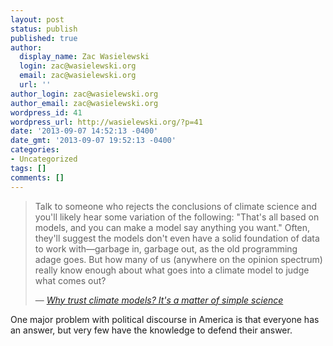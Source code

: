 ```yaml
---
layout: post
status: publish
published: true
author:
  display_name: Zac Wasielewski
  login: zac@wasielewski.org
  email: zac@wasielewski.org
  url: ''
author_login: zac@wasielewski.org
author_email: zac@wasielewski.org
wordpress_id: 41
wordpress_url: http://wasielewski.org/?p=41
date: '2013-09-07 14:52:13 -0400'
date_gmt: '2013-09-07 19:52:13 -0400'
categories:
- Uncategorized
tags: []
comments: []
---
```


> Talk to someone who rejects the conclusions of climate science and you'll likely hear some variation of the following: "That's all based on models, and you can make a model say anything you want." Often, they'll suggest the models don't even have a solid foundation of data to work with—garbage in, garbage out, as the old programming adage goes. But how many of us (anywhere on the opinion spectrum) really know enough about what goes into a climate model to judge what comes out?
>
> — <cite>[Why trust climate models? It's a matter of simple science](http://arstechnica.com/science/2013/09/why-trust-climate-models-its-a-matter-of-simple-science/)</cite>

One major problem with political discourse in America is that everyone has an answer, but very few have the knowledge to defend their answer.
